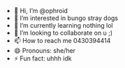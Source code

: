 - 👋 Hi, I’m @ophroid
- 👀 I’m interested in bungo stray dogs
- 🌱 I’m currently learning nothing lol
- 💞️ I’m looking to collaborate on u ;)
- 📫 How to reach me 0430394414
- 😄 Pronouns: she/her
- ⚡ Fun fact: uhhh idk

<!---
ophroid/ophroid is a ✨ special ✨ repository because its `README.md` (this file) appears on your GitHub profile.
You can click the Preview link to take a look at your changes.
--->
